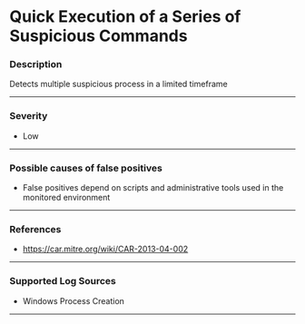 # Quick Execution of a Series of Suspicious Commands
### Description

Detects multiple suspicious process in a limited timeframe

-------------------
### Severity

- Low

-------------------
<!---
### Detailed Information

- Why is this alert triggered?
- What are the typical causes that generate this alert? (e.g. port scans, unusual file access activity, etc...)
- Which corroborating information should be looked up?
- Any supporting queries to get more information?
- Any supporting visualizations to get more information?

-------------------
--->
### Possible causes of false positives

- False positives depend on scripts and administrative tools used in the monitored environment

-------------------
### References

- https://car.mitre.org/wiki/CAR-2013-04-002

-------------------
### Supported Log Sources

- Windows Process Creation

-------------------
